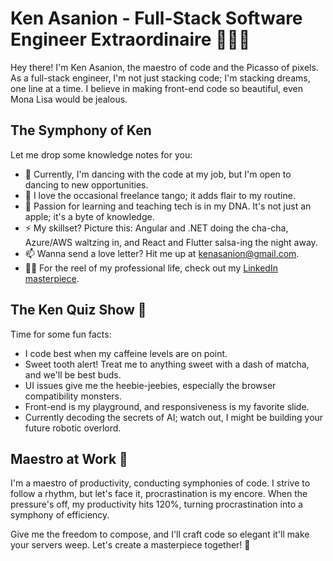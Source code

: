 # Ken Asanion - Full-Stack Software Engineer Extraordinaire 👨‍💻✨

Hey there! I'm Ken Asanion, the maestro of code and the Picasso of pixels. As a full-stack engineer, I'm not just stacking code; I'm stacking dreams, one line at a time. I believe in making front-end code so beautiful, even Mona Lisa would be jealous.

## The Symphony of Ken

Let me drop some knowledge notes for you:

- 🔭 Currently, I'm dancing with the code at my job, but I'm open to dancing to new opportunities.
- 💬 I love the occasional freelance tango; it adds flair to my routine.
- 🍎 Passion for learning and teaching tech is in my DNA. It's not just an apple; it's a byte of knowledge.
- ⚡ My skillset? Picture this: Angular and .NET doing the cha-cha, Azure/AWS waltzing in, and React and Flutter salsa-ing the night away.
- 📫 Wanna send a love letter? Hit me up at kenasanion@gmail.com.
- 🧑‍💻 For the reel of my professional life, check out my [LinkedIn masterpiece](https://ph.linkedin.com/in/kenasanion).

## The Ken Quiz Show 🎉

Time for some fun facts:

- I code best when my caffeine levels are on point.
- Sweet tooth alert! Treat me to anything sweet with a dash of matcha, and we'll be best buds.
- UI issues give me the heebie-jeebies, especially the browser compatibility monsters.
- Front-end is my playground, and responsiveness is my favorite slide.
- Currently decoding the secrets of AI; watch out, I might be building your future robotic overlord.

## Maestro at Work 🎻

I'm a maestro of productivity, conducting symphonies of code. I strive to follow a rhythm, but let's face it, procrastination is my encore. When the pressure's off, my productivity hits 120%, turning procrastination into a symphony of efficiency.

Give me the freedom to compose, and I'll craft code so elegant it'll make your servers weep. Let's create a masterpiece together! 🚀
